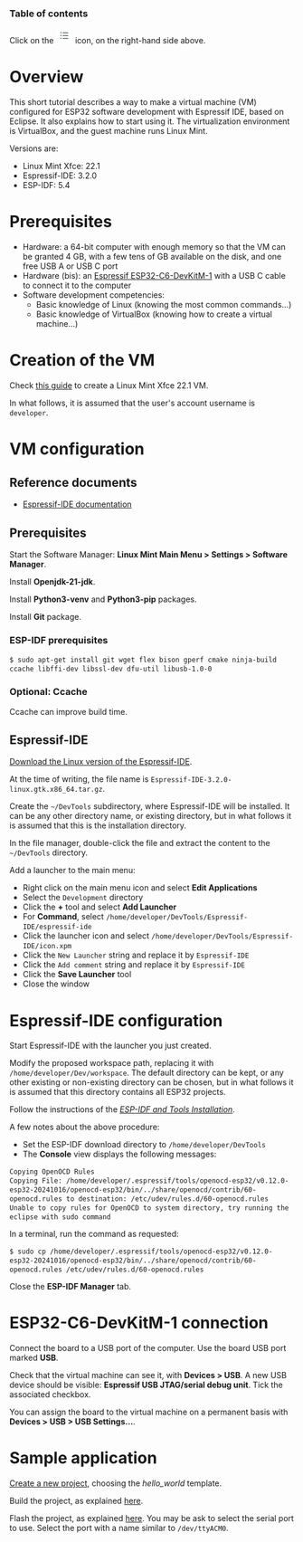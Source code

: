 ### Table of contents

Click on the ![](images/tocIcon.png) icon, on the right-hand side above.

# Overview

This short tutorial describes a way to make a virtual machine (VM) configured for ESP32 software development with Espressif IDE, based on Eclipse. It also explains how to start using it. The virtualization environment is VirtualBox, and the guest machine runs Linux Mint.

Versions are:

* Linux Mint Xfce: 22.1
* Espressif-IDE: 3.2.0
* ESP-IDF: 5.4

# Prerequisites

* Hardware: a 64-bit computer with enough memory so that the VM can be granted 4 GB, with a few tens of GB available on the disk, and one free USB A or USB C port
* Hardware (bis): an [Espressif ESP32-C6-DevKitM-1](https://docs.espressif.com/projects/espressif-esp-dev-kits/en/latest/esp32c6/esp32-c6-devkitm-1/index.html) with a USB C cable to connect it to the computer
* Software development competencies: 
  * Basic knowledge of Linux (knowing the most common commands...)
  * Basic knowledge of VirtualBox (knowing how to create a virtual machine...)

# Creation of the VM

Check [this guide](https://github.com/PascalBod/lm-vm) to create a Linux Mint Xfce 22.1 VM.

In what follows, it is assumed that the user's account username is `developer`.

# VM configuration

## Reference documents

* [Espressif-IDE documentation](https://docs.espressif.com/projects/espressif-ide/en/latest/)

## Prerequisites

Start the Software Manager: **Linux Mint Main Menu > Settings > Software Manager**.

Install **Openjdk-21-jdk**.

Install **Python3-venv** and **Python3-pip** packages.

Install **Git** package.

### ESP-IDF prerequisites

```
$ sudo apt-get install git wget flex bison gperf cmake ninja-build ccache libffi-dev libssl-dev dfu-util libusb-1.0-0
```

### Optional: Ccache

Ccache can improve build time.

## Espressif-IDE

[Download the Linux version of the Espressif-IDE](https://docs.espressif.com/projects/espressif-ide/en/latest/downloads.html#downloads).

At the time of writing, the file name is `Espressif-IDE-3.2.0-linux.gtk.x86_64.tar.gz`.

Create the `~/DevTools` subdirectory, where Espressif-IDE will be installed. It can be any other directory name, or existing directory, but in what follows it is assumed that this is the installation directory.

In the file manager, double-click the file and extract the content to the `~/DevTools` directory.

Add a launcher to the main menu:
* Right click on the main menu icon and select **Edit Applications**
* Select the `Development` directory
* Click the **+** tool and select **Add Launcher**
* For **Command**, select `/home/developer/DevTools/Espressif-IDE/espressif-ide`
* Click the launcher icon and select `/home/developer/DevTools/Espressif-IDE/icon.xpm`
* Click the `New Launcher` string and replace it by `Espressif-IDE`
* Click the `Add comment` string and replace it by `Espressif-IDE`
* Click the **Save Launcher** tool
* Close the window

# Espressif-IDE configuration

Start Espressif-IDE with the launcher you just created.

Modify the proposed workspace path, replacing it with `/home/developer/Dev/workspace`. The default directory can be kept, or any other existing or non-existing directory can be chosen, but in what follows it is assumed that this directory contains all ESP32 projects.

Follow the instructions of the [*ESP-IDF and Tools Installation*](https://docs.espressif.com/projects/espressif-ide/en/latest/installation.html).

A few notes about the above procedure:
* Set the ESP-IDF download directory to `/home/developer/DevTools`
* The **Console** view displays the following messages:
```
Copying OpenOCD Rules
Copying File: /home/developer/.espressif/tools/openocd-esp32/v0.12.0-esp32-20241016/openocd-esp32/bin/../share/openocd/contrib/60-openocd.rules to destination: /etc/udev/rules.d/60-openocd.rules
Unable to copy rules for OpenOCD to system directory, try running the eclipse with sudo command
```

In a terminal, run the command as requested:
```shell
$ sudo cp /home/developer/.espressif/tools/openocd-esp32/v0.12.0-esp32-20241016/openocd-esp32/bin/../share/openocd/contrib/60-openocd.rules /etc/udev/rules.d/60-openocd.rules
```

Close the **ESP-IDF Manager** tab.

# ESP32-C6-DevKitM-1 connection

Connect the board to a USB port of the computer. Use the board USB port marked **USB**.

Check that the virtual machine can see it, with **Devices > USB**. A new USB device should be visible: **Espressif USB JTAG/serial debug unit**. Tick the associated checkbox.

You can assign the board to the virtual machine on a permanent basis with **Devices > USB > USB Settings...**.

# Sample application

[Create a new project](https://docs.espressif.com/projects/espressif-ide/en/latest/startproject.html#create-a-new-project), choosing the *hello_world* template.

Build the project, as explained [here](https://docs.espressif.com/projects/espressif-ide/en/latest/buildproject.html#build-the-project).

Flash the project, as explained [here](https://docs.espressif.com/projects/espressif-ide/en/latest/flashdevice.html#flash-onto-the-device). You may be ask to select the serial port to use. Select the port with a name similar to `/dev/ttyACM0`.
